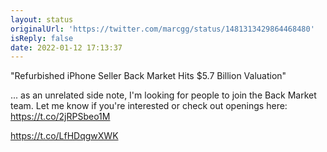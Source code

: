 ```yaml
---
layout: status
originalUrl: 'https://twitter.com/marcgg/status/1481313429864468480'
isReply: false
date: 2022-01-12 17:13:37
---
```


"Refurbished iPhone Seller Back Market Hits $5.7 Billion Valuation" 

... as an unrelated side note, I'm looking for people to join the Back Market team. Let me know if you're interested or check out openings here: https://t.co/2jRPSbeo1M

https://t.co/LfHDqgwXWK
